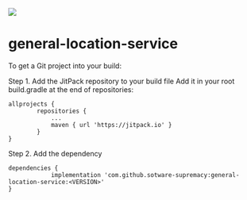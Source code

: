 [![](https://jitpack.io/v/sotware-supremacy/general-location-service.svg)](https://jitpack.io/#sotware-supremacy/general-location-service)

# general-location-service

To get a Git project into your build:

Step 1. Add the JitPack repository to your build file
Add it in your root build.gradle at the end of repositories:

```Grovy
allprojects {
		repositories {
			...
			maven { url 'https://jitpack.io' }
		}
}
```

Step 2. Add the dependency

```Grovy
dependencies {
	        implementation 'com.github.sotware-supremacy:general-location-service:<VERSION>'
}
```
